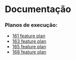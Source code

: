 # Documentação

### Planos de execução:




<!-- A lista abaixo será gerada automaticamente -->
- [161 feature plan](pr/161_feature_plan.md)
- [163 feature plan](pr/163_feature_plan.md)
- [165 feature plan](pr/165_feature_plan.md)
- [168 feature plan](pr/168_feature_plan.md)
